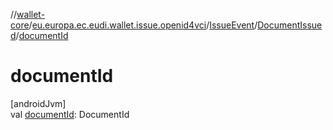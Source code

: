 //[wallet-core](../../../../index.md)/[eu.europa.ec.eudi.wallet.issue.openid4vci](../../index.md)/[IssueEvent](../index.md)/[DocumentIssued](index.md)/[documentId](document-id.md)

# documentId

[androidJvm]\
val [documentId](document-id.md): DocumentId
